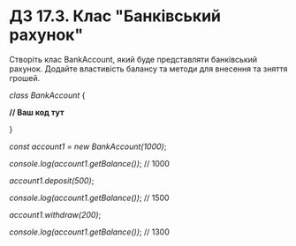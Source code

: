 # ДЗ 17.3. Клас "Банківський рахунок"

Створіть клас BankAccount, який буде представляти банківський рахунок. Додайте властивість балансу та методи для внесення та зняття грошей.

_class BankAccount_ {

**// Ваш код тут**

}

_const account1 = new BankAccount(1000)_;

_console.log(account1.getBalance())_; // 1000

_account1.deposit(500)_;

_console.log(account1.getBalance())_; // 1500

_account1.withdraw(200)_;

_console.log(account1.getBalance())_; // 1300